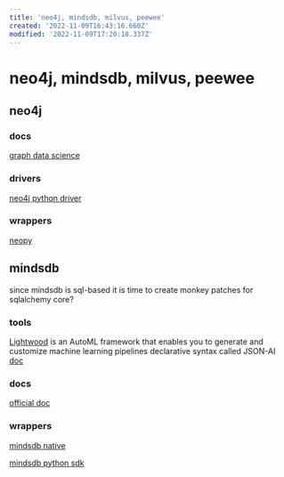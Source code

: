```yaml
---
title: 'neo4j, mindsdb, milvus, peewee'
created: '2022-11-09T16:43:16.660Z'
modified: '2022-11-09T17:20:18.337Z'
---
```


# neo4j, mindsdb, milvus, peewee

## neo4j

### docs

[graph data science](https://neo4j.com/docs/graph-data-science/current/operations-reference/algorithm-references/)

### drivers

[neo4j python driver](https://github.com/neo4j/neo4j-python-driver)

### wrappers

[neopy](https://github.com/pawamoy/neopy)

## mindsdb

since mindsdb is sql-based it is time to create monkey patches for sqlalchemy core?

### tools

[Lightwood](https://github.com/mindsdb/lightwood) is an AutoML framework that enables you to generate and customize machine learning pipelines declarative syntax called JSON-AI [doc](https://lightwood.io/)

### docs

[official doc](https://docs.mindsdb.com/)

### wrappers

[mindsdb native](https://github.com/mindsdb/mindsdb_native)

[mindsdb python sdk](https://github.com/mindsdb/mindsdb_python_sdk)
